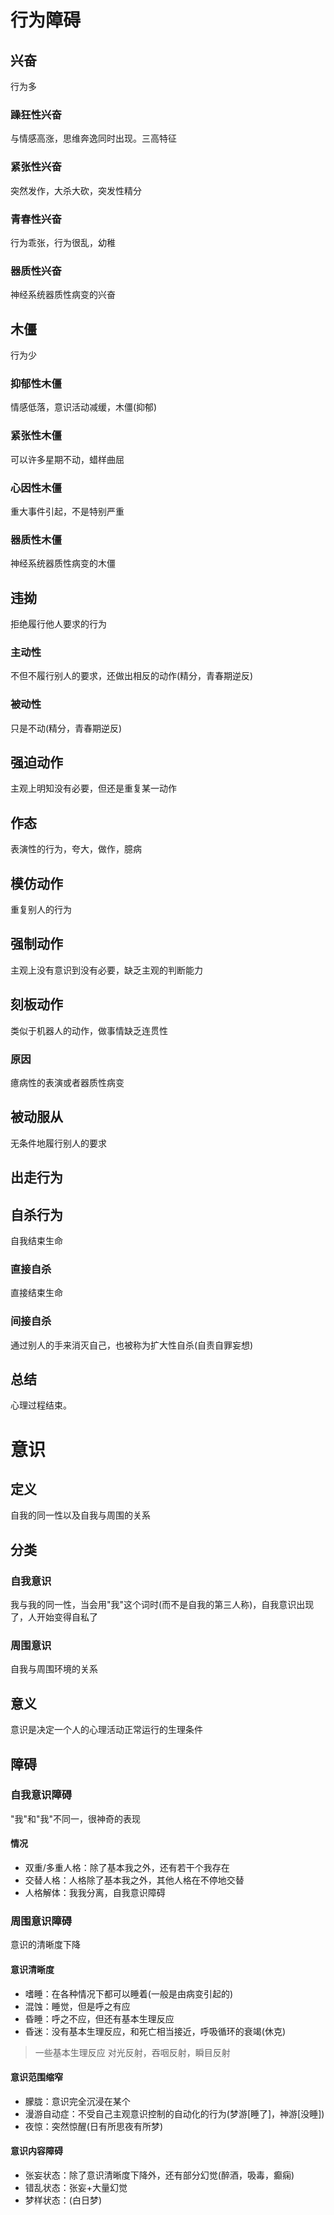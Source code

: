 # 行为障碍
## 兴奋
行为多
### 躁狂性兴奋
与情感高涨，思维奔逸同时出现。三高特征
### 紧张性兴奋
突然发作，大杀大砍，突发性精分
### 青春性兴奋
行为乖张，行为很乱，幼稚
### 器质性兴奋
神经系统器质性病变的兴奋
## 木僵
行为少
### 抑郁性木僵
情感低落，意识活动减缓，木僵(抑郁)
### 紧张性木僵
可以许多星期不动，蜡样曲屈
### 心因性木僵
重大事件引起，不是特别严重
### 器质性木僵
神经系统器质性病变的木僵
## 违拗
拒绝履行他人要求的行为
### 主动性
不但不履行别人的要求，还做出相反的动作(精分，青春期逆反)
### 被动性
只是不动(精分，青春期逆反)
## 强迫动作
主观上明知没有必要，但还是重复某一动作
## 作态
表演性的行为，夸大，做作，臆病
## 模仿动作
重复别人的行为
## 强制动作
主观上没有意识到没有必要，缺乏主观的判断能力
## 刻板动作
类似于机器人的动作，做事情缺乏连贯性
### 原因
癔病性的表演或者器质性病变
## 被动服从
无条件地履行别人的要求
## 出走行为
## 自杀行为
自我结束生命
### 直接自杀
直接结束生命
### 间接自杀
通过别人的手来消灭自己，也被称为扩大性自杀(自责自罪妄想)
## 总结
心理过程结束。
# 意识
## 定义
自我的同一性以及自我与周围的关系
## 分类
### 自我意识
我与我的同一性，当会用"我"这个词时(而不是自我的第三人称)，自我意识出现了，人开始变得自私了
### 周围意识
自我与周围环境的关系
## 意义
意识是决定一个人的心理活动正常运行的生理条件
## 障碍
### 自我意识障碍
"我"和"我"不同一，很神奇的表现
#### 情况
* 双重/多重人格：除了基本我之外，还有若干个我存在
* 交替人格：人格除了基本我之外，其他人格在不停地交替
* 人格解体：我我分离，自我意识障碍
### 周围意识障碍
意识的清晰度下降
#### 意识清晰度
* 嗜睡：在各种情况下都可以睡着(一般是由病变引起的)
* 混蚀：睡觉，但是呼之有应
* 昏睡：呼之不应，但还有基本生理反应
* 昏迷：没有基本生理反应，和死亡相当接近，呼吸循环的衰竭(休克)
>一些基本生理反应
对光反射，吞咽反射，瞬目反射

#### 意识范围缩窄
* 朦胧：意识完全沉浸在某个
* 漫游自动症：不受自己主观意识控制的自动化的行为(梦游[睡了]，神游[没睡])
* 夜惊：突然惊醒(日有所思夜有所梦)
#### 意识内容障碍
* 张妄状态：除了意识清晰度下降外，还有部分幻觉(醉酒，吸毒，癫痫)
* 错乱状态：张妄+大量幻觉
* 梦样状态：(白日梦)
